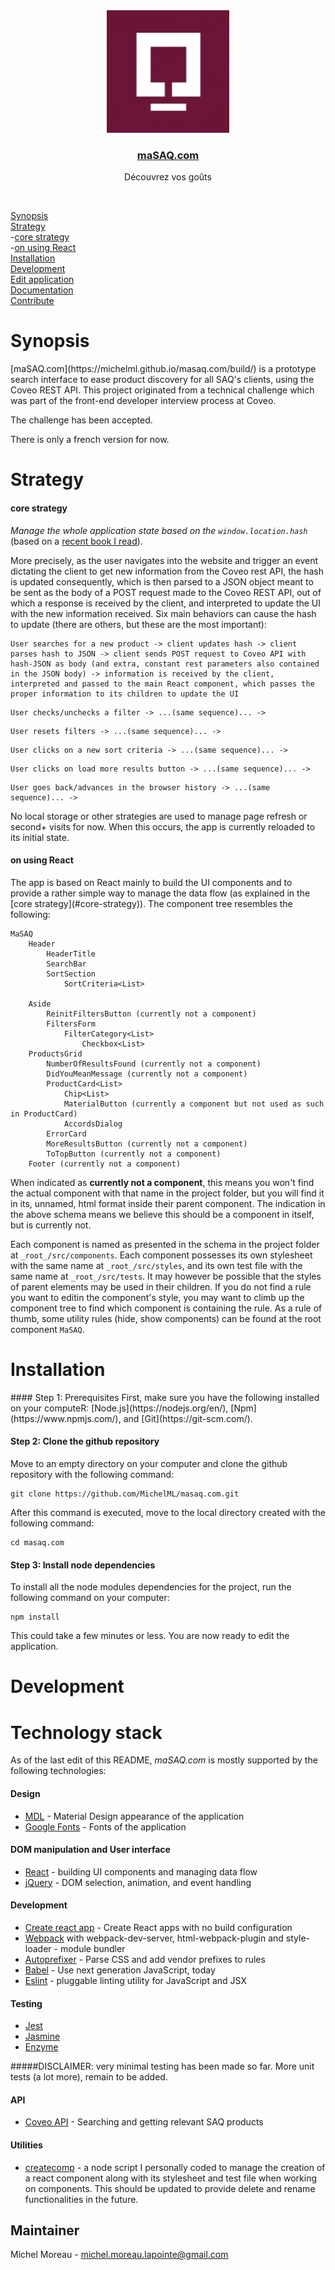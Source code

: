 <div align="center">
<img src='favicon.png'>
<a href="https://michelml.github.io/masaq.com/build/"><h3 style="text-decordation:none;">maSAQ.com</h3></a>
<p>Découvrez vos goûts</p>
</div>
<br>


<a href="#synopsis">Synopsis</a><br>
<a href="#strategy">Strategy</a><br>
-<a href="#core-strategy">core strategy</a><br>
-<a href="#using-react">on using React</a><br>
<a href="#installation">Installation</a><br>
<a href="#development">Development</a><br>
<a href="#edit">Edit application</a><br>
<a href="#documentation">Documentation</a><br>
<a href="#contribute">Contribute</a><br>



<h1 id="synopsis">Synopsis</h1>
[maSAQ.com](https://michelml.github.io/masaq.com/build/) is a prototype search interface to ease product discovery for all SAQ's clients, using the Coveo REST API. This project originated from a technical challenge which was part of the front-end developer interview process at Coveo.

The challenge has been accepted.

There is only a french version for now.
                       
<h1 id="strategy">Strategy</h1>

<h4 id="core-strategy">core strategy</h4>

_Manage the whole application state based on the `window.location.hash`_  
(based on a [recent book I read](https://www.amazon.ca/Serverless-Single-Page-Apps-Available-ebook/dp/B01KGKR6LO)).

More precisely, as the user navigates into the website and trigger an event dictating the client to get new information from the Coveo rest API, the hash is updated consequently, which is then parsed to a JSON object meant to be sent as the body of a POST request made to the Coveo REST API, out of which a response is received by the client, and interpreted to update the UI with the new information received. Six main behaviors can cause the hash to update (there are others, but these are the most important):

``` 
User searches for a new product -> client updates hash -> client parses hash to JSON -> client sends POST request to Coveo API with hash-JSON as body (and extra, constant rest parameters also contained in the JSON body) -> information is received by the client, interpreted and passed to the main React component, which passes the proper information to its children to update the UI
```  
``` 
User checks/unchecks a filter -> ...(same sequence)... ->
```  
``` 
User resets filters -> ...(same sequence)... ->
```   
``` 
User clicks on a new sort criteria -> ...(same sequence)... ->
```  
``` 
User clicks on load more results button -> ...(same sequence)... ->
```  
``` 
User goes back/advances in the browser history -> ...(same sequence)... ->
```  
No local storage or other strategies are used to manage page refresh or second+ visits for now. When this occurs, the app is currently reloaded to its initial state.

<h4 id="using-react">on using React</h4>
The app is based on React mainly to build the UI components and to provide a rather simple way to manage the data flow (as explained in the [core strategy](#core-strategy)). The component tree resembles the following:  

``` 
MaSAQ
	Header
		HeaderTitle
		SearchBar
		SortSection
			SortCriteria<List>
	
	Aside
		ReinitFiltersButton (currently not a component)
		FiltersForm
			FilterCategory<List>
				Checkbox<List>
	ProductsGrid
		NumberOfResultsFound (currently not a component)
		DidYouMeanMessage (currently not a component)
		ProductCard<List>
			Chip<List>
			MaterialButton (currently a component but not used as such in ProductCard)
			AccordsDialog
		ErrorCard
		MoreResultsButton (currently not a component)
		ToTopButton (currently not a component)
	Footer (currently not a component)
```
When indicated as __currently not a component__, this means you won't find the actual component with that name in the project folder, but you will find it in its, unnamed, html format inside their parent component. The indication in the above schema means we believe this should be a component in itself, but is currently not.

Each component is named as presented in the schema in the project folder at `_root_/src/components`. Each component possesses its own stylesheet with the same name at `_root_/src/styles`, and its own test file with the same name at `_root_/src/tests`. It may however be possible that the styles of parent elements may be used in their children. If you do not find a rule you want to editin the component's style, you may want to climb up the component tree to find which component is containing the rule. As a rule of thumb, some utility rules (hide, show components) can be found at the root component `MaSAQ`.

<h1 id="installation">Installation</h1>
#### Step 1: Prerequisites
First, make sure you have the following installed on your computeR: [Node.js](https://nodejs.org/en/), [Npm](https://www.npmjs.com/), and [Git](https://git-scm.com/).   


#### Step 2: Clone the github repository

Move to an empty directory on your computer and clone the github repository with the following command:  

```  
git clone https://github.com/MichelML/masaq.com.git
```  
After this command is executed,  move to the local directory created with the following command:  

```  
cd masaq.com  
```  

#### Step 3: Install node dependencies
To install all the node modules dependencies for the project, run the following command on your computer:  

```
npm install  
```  
This could take a few minutes or less. You are now ready to edit the application.

<h1 id="development">Development</h1>


# Technology stack    
As of the last edit of this README, *maSAQ.com* is mostly supported by the following technologies:
    
#### Design    
* [MDL](https://getmdl.io/) - Material Design appearance of the application  
* [Google Fonts](https://www.google.com/fonts) - Fonts of the application  
  
#### DOM manipulation and User interface
* [React](https://facebook.github.io/react/) - building UI components and managing data flow   
* [jQuery](https://jquery.com/) - DOM selection, animation, and event handling       
  
#### Development   
* [Create react app](https://github.com/facebookincubator/create-react-app) - Create React apps with no build configuration
* [Webpack](https://webpack.github.io/docs/) with webpack-dev-server, html-webpack-plugin and style-loader - module bundler     
* [Autoprefixer](https://github.com/postcss/autoprefixer) - Parse CSS and add vendor prefixes to rules
* [Babel](https://babeljs.io/) - Use next generation JavaScript, today
* [Eslint](http://eslint.org/) - pluggable linting utility for JavaScript and JSX

#### Testing
* [Jest](https://facebook.github.io/jest/)
* [Jasmine](https://jasmine.github.io/)
* [Enzyme](https://jasmine.github.io/)

#####DISCLAIMER: very minimal testing has been made so far. More unit tests (a lot more), remain to be added.


#### API  
* [Coveo API](https://developers.coveo.com/display/public/SearchREST/REST+Search+API+Home;jsessionid=1B209A1E53E98FE88DDF375C76FB6CD9) - Searching and getting relevant SAQ products

#### Utilities
* [createcomp](https://www.npmjs.com/package/createcomp) - a node script I personally coded to manage the creation of a react component along with its stylesheet and test file when working on components. This should be updated to provide delete and rename functionalities in the future.

  
## Maintainer 
Michel Moreau - [michel.moreau.lapointe@gmail.com](mailto:michel.moreau.lapointe@gmail.com?Subject=GEN%20Project) 
